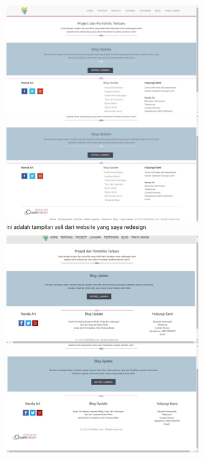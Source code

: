![Before1](https://github.com/Mawar077/Website-Nanda-Art/blob/main/IMG-20240514-WA0014.jpg)
![Before2](https://github.com/Mawar077/Website-Nanda-Art/blob/main/IMG-20240514-WA0013.jpg)
ini adalah tampilan asli dari website yang saya redesign


![After1](https://github.com/Mawar077/Website-Nanda-Art/blob/main/IMG-20240514-WA0016.jpg)
![After2](https://github.com/Mawar077/Website-Nanda-Art/blob/main/IMG-20240514-WA0015.jpg)


